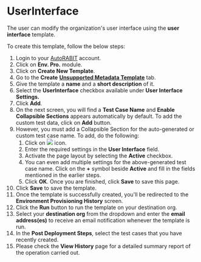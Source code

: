 # UserInterface

The user can modify the organization's user interface using the **user interface** template.

To create this template, follow the below steps:

1. Login to your [AutoRABIT](https://www.autorabit.com/) account.
2. Click on **Env. Pro.** module.
3. Click on **Create New Template**.
4. Go to the **Create** [**Unsupported Metadata Template**](https://knowledgebase.autorabit.com/docs/unsupported-metadata-templates) tab.
5. Give the template a **name** and a **short description** of it.
6. Select the **UserInterface** checkbox available under **User Interface Settings.**
7. Click **Add**.
8. On the next screen, you will find a **Test Case Name** and **Enable Collapsible Sections** appears automatically by default. To add the custom test data, click on **Add** button.&#x20;
9. However, you must add a Collapsible Section for the auto-generated or custom test case name. To add, do the following:
   1. Click on ![](https://cdn.document360.io/8711f4e7-c040-4616-aac9-d947f87e4619/Images/Documentation/image-1631619313556.png) icon.
   2. Enter the required settings in the **User Interface** field.&#x20;
   3. Activate the page layout by selecting the **Active** checkbox.&#x20;
   4. You can even add multiple settings for the above-generated test case name. Click on the **+** symbol beside **Active** and fill in the fields mentioned in the earlier steps.&#x20;
   5. Click **OK**. Once you are finished, click **Save** to save this page.
10. Click **Save** to save the template.
11. Once the template is successfully created, you'll be redirected to the **Environment Provisioning History** screen.
12. Click the **Run** button to run the template on your destination org.
13. Select your **destination org** from the dropdown and enter the **email address(es)** to receive an email notification whenever the template is run.
14. In the **Post Deployment Steps**, select the test cases that you have recently created.&#x20;
15. Please check the **View History** page for a detailed summary report of the operation carried out.
